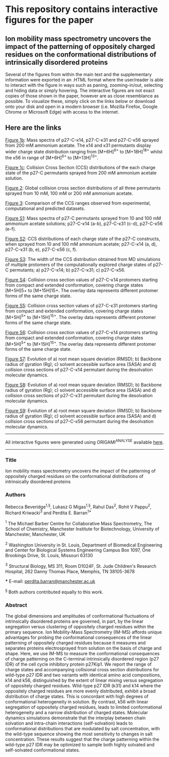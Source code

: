 # This repository contains interactive figures for the paper

## Ion mobility mass spectrometry uncovers the impact of the patterning of oppositely charged residues on the conformational distributions of intrinsically disordered proteins

Several of the figures from within the main text and the supplementary information were exported in an .HTML format where the user/reader is able to interact with the figure in ways such as paning, zooming-in/out, selecting and hiding data or simply hovering. The interactive figures are not exact copies of those shown in the paper, however are as close resemblance as possible. To visualize these, simply click on the links below or download onto your disk and open in a modern browser (i.e. Mozilla Firefox, Google Chrome or Microsoft Edge) with access to the internet.

## Here are the links

[Figure 1b](https://beveridge-migas-p27.netlify.com/assets/Figure_1b.html):  Mass spectra of p27-C-κ14, p27-C-κ31 and p27-C-κ56 sprayed from 200 mM ammonium acetate. The κ14 and κ31 permutants display wider charge state distribution ranging from \[M+6H\]<sup>6+</sup> to \[M+18H\]<sup>18+</sup> whilst the κ56 in range of \[M+6H\]<sup>6+</sup>  to \[M+13H\]<sup>13+</sup>.

[Figure 1c](https://beveridge-migas-p27.netlify.com/assets/Figure_1c.html): Collision Cross Section (CCS) distributions of the each charge state of the p27-C permutants sprayed from 200 mM ammonium acetate solution.

[Figure 2](https://beveridge-migas-p27.netlify.com/assets/Figure_2.html): Global collision cross section distributions of all three permutants sprayed from 10 mM, 100 mM or 200 mM ammonium acetate.

[Figure 3](https://beveridge-migas-p27.netlify.com/assets/Figure_3.html): Comparison of the CCS ranges observed from experimental, computational and predicted datasets.

[Figure S1](https://beveridge-migas-p27.netlify.com/assets/Figure_S1.html): Mass spectra of p27-C permutants sprayed from 10 and 100 mM ammonium acetate solutions; p27-C-κ14 (a-b), p27-C-κ31 (c-d), p27-C-κ56 (e-f).

[Figure S2](https://beveridge-migas-p27.netlify.com/assets/Figure_S2.html): CCS distributions of each charge state of the p27-C constructs, when sprayed from 10 and 100 mM ammonium acetate; p27-C-κ14 (a, d), p27-C-κ31 (b, e), p27-C-κ56 (c, f).

[Figure S3](https://beveridge-migas-p27.netlify.com/assets/Figure_S3.html): The width of the CCS distribution obtained from MD simulations of multiple protomers of the computationally explored charge states of p27-C permutants; a) p27-C-κ14; b) p27-C-κ31; c) p27-C-κ56.

[Figure S4](https://beveridge-migas-p27.netlify.com/assets/Figure_S4.html): Collision cross section values of p27-C-κ14 protomers starting from compact and extended conformation, covering charge states \[M+5H\]5+ to \[M+15H\]15+. The overlay data represents different protomer forms of the same charge state.

[Figure S5](https://beveridge-migas-p27.netlify.com/assets/Figure_S5.html): Collision cross section values of p27-C-κ31 protomers starting from compact and extended conformation, covering charge states \[M+5H\]<sup>5+</sup> to \[M+15H\]<sup>15+</sup>. The overlay data represents different protomer forms of the same charge state.

[Figure S6](https://beveridge-migas-p27.netlify.com/assets/Figure_S6.html): Collision cross section values of p27-C-κ14 protomers starting from compact and extended conformation, covering charge states \[M+5H\]<sup>5+</sup> to \[M+15H\]<sup>15+</sup>. The overlay data represents different protomer forms of the same charge state.

[Figure S7](https://beveridge-migas-p27.netlify.com/assets/Figure_S7.html): Evolution of a) root mean square deviation (RMSD); b) Backbone radius of gyration (Rg); c) solvent accessible surface area (SASA) and d) collision cross sections of p27-C-κ14 permutant during the desolvation molecular dynamics.

[Figure S8](https://beveridge-migas-p27.netlify.com/assets/Figure_S8.html): Evolution of a) root mean square deviation (RMSD); b) Backbone radius of gyration (Rg); c) solvent accessible surface area (SASA) and d) collision cross sections of p27-C-κ31 permutant during the desolvation molecular dynamics.

[Figure S9](https://beveridge-migas-p27.netlify.com/assets/Figure_S9.html): Evolution of a) root mean square deviation (RMSD); b) Backbone radius of gyration (Rg); c) solvent accessible surface area (SASA) and d) collision cross sections of p27-C-κ56 permutant during the desolvation molecular dynamics.

------

All interactive figures were generated using ORIGAMI<sup>ANALYSE</sup> available [here](https://github.com/lukasz-migas/ORIGAMI/releases).

------

### Title

Ion mobility mass spectrometry uncovers the impact of the patterning of oppositely charged residues on the conformational distributions of intrinsically disordered proteins

### Authors

Rebecca Beveridge<sup>1,§</sup>, Lukasz G Migas<sup>1,§</sup>, Rahul Das<sup>2</sup>, Rohit V Pappu<sup>2</sup>, Richard Kriwacki<sup>3</sup> and Perdita E. Barran<sup>1*</sup>

<sup>1</sup> The Michael Barber Centre for Collaborative Mass Spectrometry, The School of Chemistry, Manchester Institute for Biotechnology, University of Manchester, Manchester, UK

<sup>2</sup> Washington University in St. Louis, Department of Biomedical Engineering and Center for Biological Systems Engineering Campus Box 1097, One Brookings Drive, St. Louis, Missouri 63130

<sup>3</sup> Structural Biology, MS 311, Room D1024F, St. Jude Children's Research Hospital, 262 Danny Thomas Place, Memphis, TN 38105-3678

**\*** E-mail: [perdita.barran@manchester.ac.uk](mailto:perdita.barran@manchester.ac.uk)

<sup>§</sup> Both authors contributed equally to this work.

### Abstract

The global dimensions and amplitudes of conformational fluctuations of intrinsically disordered proteins are governed, in part, by the linear segregation versus clustering of oppositely charged residues within the primary sequence. Ion Mobility-Mass Spectrometry (IM-MS) affords unique advantages for probing the conformational consequences of the  linear patterning of oppositely charged residues because it measures and separates proteins electrosprayed from solution on the basis of charge and shape. Here, we use IM-MS to measure the conformational consequences of charge patterning on the C-terminal intrinsically disordered region (p27 IDR) of the cell cycle inhibitory protein p27Kip1. We report the range of charge states and accompanying collisional cross section distributions for wild-type p27 IDR and two variants with identical amino acid compositions, k14 and k56, distinguished by the extent of linear mixing versus segregation of oppositely charged residues. Wild-type p27 IDR (k31) and k14 where the oppositely charged residues are  more evenly distributed, exhibit a broad distribution of charge states. This is concordant with high degrees of conformational heterogeneity in solution. By contrast, k56 with linear segregation of oppositely charged residues, leads  to limited conformational heterogeneity and a narrow distribution of charged states. Molecular dynamics simulations  demonstrate that the interplay between chain solvation and intra-chain interactions (self-solvation) leads to  conformational distributions that are modulated by salt concentration, with the wild-type sequence showing the most  sensitivity to changes in salt concentration. These results suggest that the charge patterning within the wild-type p27 IDR  may be optimized to sample both highly solvated and self-solvated conformational states.

